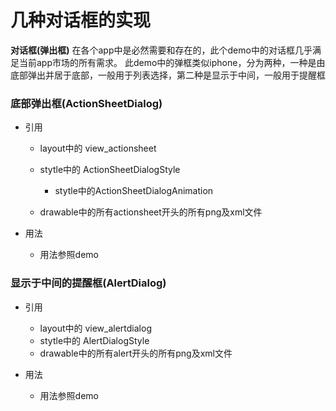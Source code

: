 # 几种对话框的实现

**对话框(弹出框)** 在各个app中是必然需要和存在的，此个demo中的对话框几乎满足当前app市场的所有需求。
此demo中的弹框类似iphone，分为两种，一种是由底部弹出并居于底部，一般用于列表选择，第二种是显示于中间，一般用于提醒框

### 底部弹出框(ActionSheetDialog)

* 引用
 	- layout中的 view_actionsheet
 	- stytle中的 ActionSheetDialogStyle
 		+ stytle中的ActionSheetDialogAnimation

 	- drawable中的所有actionsheet开头的所有png及xml文件

* 用法
	- 用法参照demo

### 显示于中间的提醒框(AlertDialog)

* 引用
 	- layout中的 view_alertdialog
 	- stytle中的 AlertDialogStyle
 	- drawable中的所有alert开头的所有png及xml文件

* 用法
	- 用法参照demo


